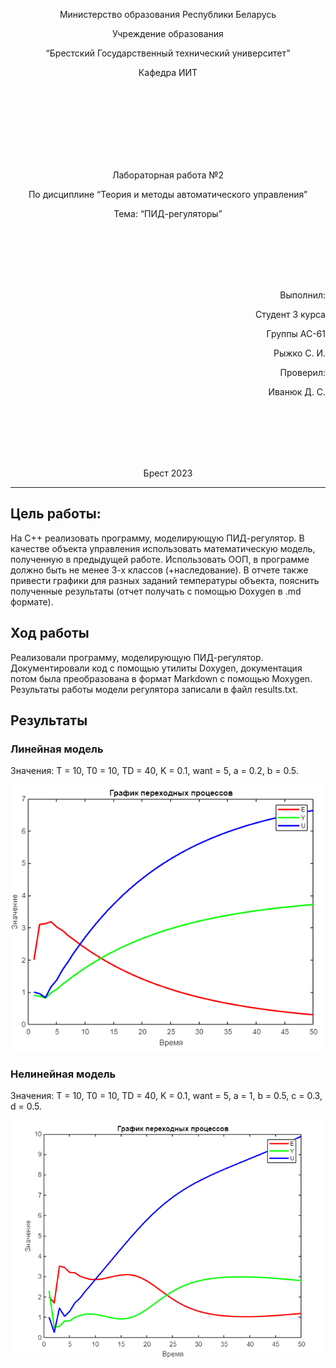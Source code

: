 <p align="center"> Министерство образования Республики Беларусь</p>
<p align="center">Учреждение образования</p>
<p align="center">“Брестский Государственный технический университет”</p>
<p align="center">Кафедра ИИТ</p>
<br><br><br><br><br><br><br>
<p align="center">Лабораторная работа №2</p>
<p align="center">По дисциплине “Теория и методы автоматического управления”</p>
<p align="center">Тема: “ПИД-регуляторы”</p>
<br><br><br><br><br>
<p align="right">Выполнил:</p>
<p align="right">Студент 3 курса</p>
<p align="right">Группы АС-61</p>
<p align="right">Рыжко С. И.</p>
<p align="right">Проверил:</p>
<p align="right">Иванюк Д. С.</p>
<br><br><br><br><br>
<p align="center">Брест 2023</p>

---

## Цель работы:

На C++ реализовать программу, моделирующую ПИД-регулятор. В качестве объекта управления использовать математическую
модель, полученную в предыдущей работе. Использовать ООП, в программе должно быть не менее 3-х классов (+наследование).
В отчете также привести графики для разных заданий температуры объекта, пояснить полученные результаты (отчет получать с
помощью Doxygen в .md формате).

## Ход работы

Реализовали программу, моделирующую ПИД-регулятор. Документировали код с помощью утилиты Doxygen, документация потом
была преобразована в формат Markdown с помощью Moxygen. Результаты работы модели регулятора записали в файл results.txt.

## Результаты

### Линейная модель

Значения: T = 10, T0 = 10, TD = 40, K = 0.1, want = 5, a = 0.2, b = 0.5.

![](./attachments/linear.png)

### Нелинейная модель

Значения: T = 10, T0 = 10, TD = 40, K = 0.1, want = 5, a = 1, b = 0.5, c = 0.3, d = 0.5.

![](./attachments/nonlinear.png)
